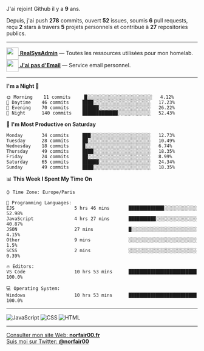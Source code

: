 J'ai rejoint Github il y a **9** ans.

Depuis, j'ai push **278** commits, ouvert **52** issues, soumis **6** pull requests, reçu **2** stars à travers **5** projets personnels et contribué à **27** repositories publics.

---

[<img src="https://avatars2.githubusercontent.com/u/64165263?s=96&v=4" width="32" height="32" align="center"> **RealSysAdmin**](https://github.com/realsysadmin-icu) — Toutes les ressources utilisées pour mon homelab.  
[<img src="https://avatars1.githubusercontent.com/u/65110091?s=96&v=4" width="32" height="32" align="center"> **J'ai pas d'Email**](https://github.com/jaipasdemail) — Service email personnel.  

---

<!--START_SECTION:waka-->
**I'm a Night 🦉** 

```text
🌞 Morning    11 commits     █░░░░░░░░░░░░░░░░░░░░░░░░   4.12% 
🌆 Daytime    46 commits     ████░░░░░░░░░░░░░░░░░░░░░   17.23% 
🌃 Evening    70 commits     ██████░░░░░░░░░░░░░░░░░░░   26.22% 
🌙 Night      140 commits    █████████████░░░░░░░░░░░░   52.43%

```
📅 **I'm Most Productive on Saturday** 

```text
Monday       34 commits     ███░░░░░░░░░░░░░░░░░░░░░░   12.73% 
Tuesday      28 commits     ██░░░░░░░░░░░░░░░░░░░░░░░   10.49% 
Wednesday    18 commits     █░░░░░░░░░░░░░░░░░░░░░░░░   6.74% 
Thursday     49 commits     ████░░░░░░░░░░░░░░░░░░░░░   18.35% 
Friday       24 commits     ██░░░░░░░░░░░░░░░░░░░░░░░   8.99% 
Saturday     65 commits     ██████░░░░░░░░░░░░░░░░░░░   24.34% 
Sunday       49 commits     ████░░░░░░░░░░░░░░░░░░░░░   18.35%

```


📊 **This Week I Spent My Time On** 

```text
⌚︎ Time Zone: Europe/Paris

💬 Programming Languages: 
EJS                      5 hrs 46 mins       █████████████░░░░░░░░░░░░   52.98% 
JavaScript               4 hrs 27 mins       ██████████░░░░░░░░░░░░░░░   40.87% 
JSON                     27 mins             █░░░░░░░░░░░░░░░░░░░░░░░░   4.15% 
Other                    9 mins              ░░░░░░░░░░░░░░░░░░░░░░░░░   1.5% 
SCSS                     2 mins              ░░░░░░░░░░░░░░░░░░░░░░░░░   0.39%

🔥 Editors: 
VS Code                  10 hrs 53 mins      █████████████████████████   100.0%

💻 Operating System: 
Windows                  10 hrs 53 mins      █████████████████████████   100.0%

```


<!--END_SECTION:waka-->

---

![JavaScript](https://img.shields.io/static/v1?style=for-the-badge&label=JavaScript&color=555&labelColor=%23f1e05a&message=67.7%25)
![CSS](https://img.shields.io/static/v1?style=for-the-badge&label=CSS&color=555&labelColor=%23563d7c&message=18.8%25)
![HTML](https://img.shields.io/static/v1?style=for-the-badge&label=HTML&color=555&labelColor=%23e34c26&message=13.4%25)

---

[Consulter mon site Web: **norfair00.fr**](https://norfair00.fr/)  
[Suis moi sur Twitter: **@norfair00**](https://twitter.com/norfair00)
